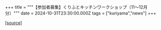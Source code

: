+++
title = """【参加者募集】くりふとキッチンワークショップ（11～12月分）"""
date = 2024-10-31T23:30:00.000Z
tags = ["kuriyama","news"]
+++


[[source]](https://www.town.kuriyama.hokkaido.jp/soshiki/53/22552.html)
